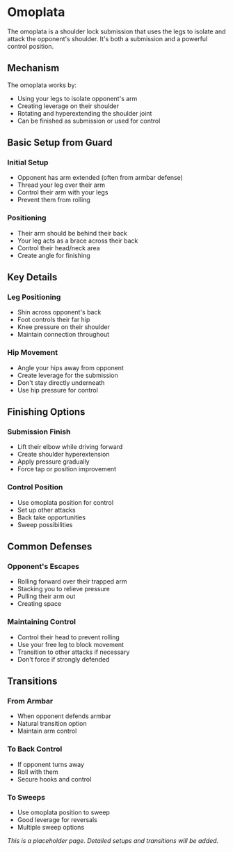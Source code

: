 # Omoplata

The omoplata is a shoulder lock submission that uses the legs to isolate and attack the opponent's shoulder. It's both a submission and a powerful control position.

## Mechanism

The omoplata works by:
- Using your legs to isolate opponent's arm
- Creating leverage on their shoulder
- Rotating and hyperextending the shoulder joint
- Can be finished as submission or used for control

## Basic Setup from Guard

### Initial Setup
- Opponent has arm extended (often from armbar defense)
- Thread your leg over their arm
- Control their arm with your legs
- Prevent them from rolling

### Positioning
- Their arm should be behind their back
- Your leg acts as a brace across their back
- Control their head/neck area
- Create angle for finishing

## Key Details

### Leg Positioning
- Shin across opponent's back
- Foot controls their far hip
- Knee pressure on their shoulder
- Maintain connection throughout

### Hip Movement
- Angle your hips away from opponent
- Create leverage for the submission
- Don't stay directly underneath
- Use hip pressure for control

## Finishing Options

### Submission Finish
- Lift their elbow while driving forward
- Create shoulder hyperextension
- Apply pressure gradually
- Force tap or position improvement

### Control Position
- Use omoplata position for control
- Set up other attacks
- Back take opportunities
- Sweep possibilities

## Common Defenses

### Opponent's Escapes
- Rolling forward over their trapped arm
- Stacking you to relieve pressure
- Pulling their arm out
- Creating space

### Maintaining Control
- Control their head to prevent rolling
- Use your free leg to block movement
- Transition to other attacks if necessary
- Don't force if strongly defended

## Transitions

### From Armbar
- When opponent defends armbar
- Natural transition option
- Maintain arm control

### To Back Control
- If opponent turns away
- Roll with them
- Secure hooks and control

### To Sweeps
- Use omoplata position to sweep
- Good leverage for reversals
- Multiple sweep options

*This is a placeholder page. Detailed setups and transitions will be added.*
